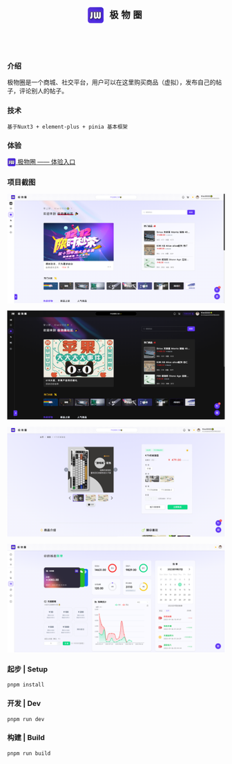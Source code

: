 <h2 align=center margin="10em" style="margin:4em;letter-spacing:0.3em;"><img src="./assets/images/logo/logo.png" width = "40" height = "40" alt="图片名称" align=center /> 极物圈</h2>

###  介绍
极物圈是一个商城、社交平台，用户可以在这里购买商品（虚拟），发布自己的帖子，评论别人的帖子。
###  技术

```
基于Nuxt3 + element-plus + pinia 基本框架
```

###  体验
[<img src="./assets/images/logo/logo.png" width = "20" height = "20" alt="图片名称" align=center /> 极物圈 —— 体验入口](https://kiwi2333.netlify.app)

###  项目截图

![主页](./.doc/home.png)

![暗黑](./.doc/index_dark.png)

![商品](./.doc/goods.png)

![钱包](./.doc/wallet.png)

### 起步 | Setup
```
pnpm install
```
### 开发 | Dev

```
pnpm run dev
```

### 构建 | Build

```
pnpm run build
```
